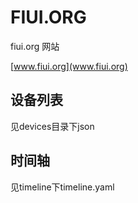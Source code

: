 # FIUI.ORG

fiui.org 网站

[www.fiui.org](www.fiui.org)

## 设备列表

见devices目录下json

## 时间轴

见timeline下timeline.yaml